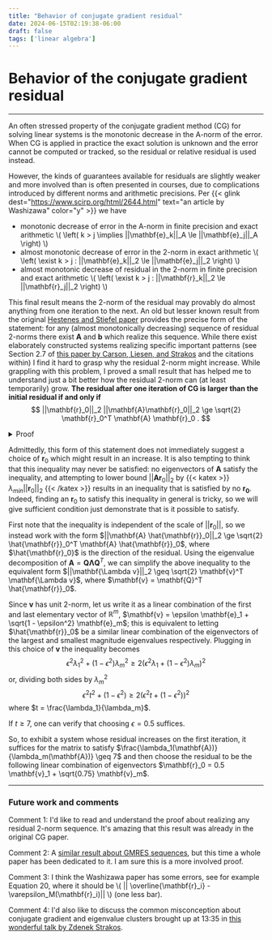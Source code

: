 ```yaml
---
title: "Behavior of conjugate gradient residual"
date: 2024-06-15T02:19:38-06:00
draft: false
tags: ['linear algebra']
---
```


# Behavior of the conjugate gradient residual

---

An often stressed property of the conjugate gradient method (CG) for solving linear systems is the monotonic decrease in the A-norm of the error.
When CG is applied in practice the exact solution is unknown and the error cannot be computed or tracked, so the residual or relative residual is used instead.

However, the kinds of guarantees available for residuals are slightly weaker and more involved than is often presented in courses, due to complications introduced by different norms and arithmetic precisions.
Per {{< glink dest="https://www.scirp.org/html/2644.html" text="an article by Washizawa" color="y" >}} we have

- monotonic decrease of error in the A-norm in finite precision and exact arithmetic
  \\( \left( k > j \implies ||\mathbf{e}_k||_A \le ||\mathbf{e}_j||_A  \right) \\)
- almost monotonic decrease of error in the 2-norm in exact arithmetic
  \\( \left( \exist k > j : ||\mathbf{e}_k||_2 \le ||\mathbf{e}_j||_2  \right) \\)
- almost monotonic decrease of residual in the 2-norm in finite precision and exact arithmetic
  \\( \left( \exist k > j : ||\mathbf{r}_k||_2 \le ||\mathbf{r}_j||_2  \right) \\)

This final result means the 2-norm of the residual may provably do almost anything from one iteration to the next.
An old but lesser known result from the original [Hestenes and Stiefel paper](https://nvlpubs.nist.gov/nistpubs/jres/049/6/V49.N06.A08.pdf) provides the precise form of the statement: for any (almost monotonically decreasing) sequence of residual 2-norms there exist $\mathbf{A}$ and $\mathbf{b}$ which realize this sequence.
While there exist elaborately constructed systems realizing specific important patterns (see Section 2.7 of [this paper by Carson, Liesen, and Strakos](https://arxiv.org/pdf/2211.00953v3) and the citations within) I find it hard to grasp why the residual 2-norm might increase.
While grappling with this problem, I proved a small result that has helped me to understand just a bit better how the residual 2-norm can (at least temporarily) grow.
**The residual after one iteration of CG is larger than the initial residual if and only if**
$$
  ||\mathbf{r}_0||_2 ||\mathbf{A}\mathbf{r}_0||_2
  \ge
  \sqrt{2} \mathbf{r}_0^T \mathbf{A} \mathbf{r}_0 .
$$

<details>
  <summary>Proof</summary>
  Using the standard conjugate gradient iteration pseudocode (from Trefethen and Bau, for example) the residual after 0 and 1 iterations of CG are
  $$
    \mathbf{r}_0 = \mathbf{A}\mathbf{x}_0 - \mathbf{b}, \quad\quad
    \mathbf{r}_1 = \mathbf{r}_0 -
      \frac{\mathbf{r}_0^T\mathbf{r}_0}{\mathbf{r}_0^T \mathbf{A} \mathbf{r}_0}
      \mathbf{A} \mathbf{r}_0 .
  $$
  Satisfying $||\mathbf{r}_1||_2 \ge ||\mathbf{r}_0||_2$ is equivalent to
  $$
    \left( \mathbf{r}_0 -
      \frac{\mathbf{r}_0^T\mathbf{r}_0}{\mathbf{r}_0^T \mathbf{A} \mathbf{r}_0}
      \mathbf{A} \mathbf{r}_0 \right)^T
    \left( \mathbf{r}_0 -
      \frac{\mathbf{r}_0^T\mathbf{r}_0}{\mathbf{r}_0^T \mathbf{A} \mathbf{r}_0}
      \mathbf{A} \mathbf{r}_0 \right)
    \ge
    \mathbf{r}_0^T \mathbf{r}_0
  $$
  or in a more simplified form in terms of normed quantities
  $$
    \frac{||\mathbf{r}_0||_2^4}{\left(\mathbf{r}_0^T \mathbf{A} \mathbf{r}_0\right)^2}
    ||\mathbf{A}\mathbf{r}_0||_2^2 - 2 ||\mathbf{r}_0||_2^2 \ge 0 .
  $$
  Further simplification yields the equivalent statement
  $$
    ||\mathbf{r}_0||_2 ||\mathbf{A}\mathbf{r}_0||_2
    \ge
    \sqrt{2} \mathbf{r}_0^T \mathbf{A} \mathbf{r}_0.
  $$
</details>

Admittedly, this form of this statement does not immediately suggest a choice of $\mathbf{r}_0$ which might result in an increase.
It is also tempting to think that this inequality may never be satisfied: no eigenvectors of $\mathbf{A}$ satisfy the inequality, and attempting to lower bound $||\mathbf{Ar}_0||_2$ by
{{< katex >}} $\lambda_{min} ||\mathbf{r}_0||_2$ {{< /katex >}}
results in an inequality that is satisfied by no $\mathbf{r_0}$.
Indeed, finding an $\mathbf{r}_0$ to satisfy this inequality in general is tricky, so we will give sufficient condition just demonstrate that is it possible to satisfy.

First note that the inequality is independent of the scale of $||\mathbf{r}_0||$, so we instead work with the form
$||\mathbf{A} \hat{\mathbf{r}}_0||_2 \ge \sqrt{2} \hat{\mathbf{r}}_0^T \mathbf{A} \hat{\mathbf{r}}_0$, where $\hat{\mathbf{r}_0}$ is the direction of the residual.
Using the eigenvalue decomposition of $\mathbf{A} = \mathbf{Q} \mathbf{\Lambda} \mathbf{Q}^T$, we can simplify the above inequality to the equivalent form
$||\mathbf{\Lambda v}||_2 \geq \sqrt{2} \mathbf{v}^T \mathbf{\Lambda v}$, where
$\mathbf{v} = \mathbf{Q}^T \hat{\mathbf{r}}_0$.

Since $\mathbf{v}$ has unit 2-norm, let us write it as a linear combination of the first and last elementary vector of $\mathbb{R}^m$,
$\mathbf{v} = \epsilon \mathbf{e}_1 + \sqrt{1 - \epsilon^2} \mathbf{e}_m$;
this is equivalent to letting $\hat{\mathbf{r}}_0$ be a similar linear combination of the eigenvectors of the largest and smallest magnitude eigenvalues respectively.
Plugging in this choice of $\mathbf{v}$ the inequality becomes
$$
\epsilon^2 \lambda_1^2 + (1-\epsilon^2) \lambda_m^2
\geq
2 \left(\epsilon^2 \lambda_1 + (1-\epsilon^2) \lambda_m \right)^2
$$
or, dividing both sides by $\lambda_m^2$
$$
\epsilon^2 t^2 + (1-\epsilon^2)
\geq
2 \left(\epsilon^2 t + (1-\epsilon^2)\right)^2
$$
where $t = \frac{\lambda_1}{\lambda_m}$.

If $t \geq 7$, one can verify that choosing $\epsilon = 0.5$ suffices.

So, to exhibit a system whose residual increases on the first iteration, it suffices for the matrix to satisfy
$\frac{\lambda_1(\mathbf{A})}{\lambda_m(\mathbf{A})} \geq 7$
and then choose the residual to be the following linear combination of eigenvectors
$\mathbf{r}_0 = 0.5 \mathbf{v}_1 + \sqrt{0.75} \mathbf{v}_m$.

---

### Future work and comments

Comment 1: I'd like to read and understand the proof about realizing any residual 2-norm sequence.
It's amazing that this result was already in the original CG paper.

Comment 2: A [similar result about GMRES sequences](https://epubs.siam.org/doi/abs/10.1137/S0895479894275030), but this time a whole paper has been dedicated to it.
I am sure this is a more involved proof.

Comment 3: I think the Washizawa paper has some errors, see for example Equation 20, where it should be \\( || \overline{\mathbf{r}_i} - \\varepsilon_M(\mathbf{r}_i)|| \\) (one less bar).

Comment 4: I'd also like to discuss the common misconception about conjugate gradient and eigenvalue clusters brought up at 13:35 in [this wonderful talk by Zdenek Strakos](https://www.youtube.com/watch?v=jpBzZP2f5Wk).

